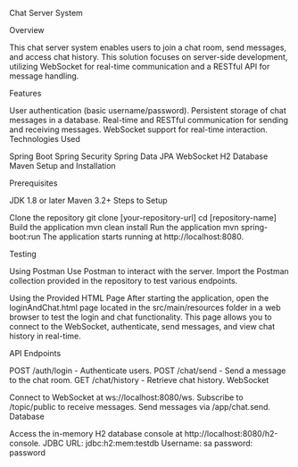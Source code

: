 Chat Server System

Overview

This chat server system enables users to join a chat room, send messages, and access chat history. This solution focuses on server-side development, utilizing WebSocket for real-time communication and a RESTful API for message handling.

Features

User authentication (basic username/password).
Persistent storage of chat messages in a database.
Real-time and RESTful communication for sending and receiving messages.
WebSocket support for real-time interaction.
Technologies Used

Spring Boot
Spring Security
Spring Data JPA
WebSocket
H2 Database
Maven
Setup and Installation

Prerequisites

JDK 1.8 or later
Maven 3.2+
Steps to Setup

Clone the repository
git clone [your-repository-url]
cd [repository-name]
Build the application
mvn clean install
Run the application
mvn spring-boot:run
The application starts running at http://localhost:8080.

Testing

Using Postman Use Postman to interact with the server. Import the Postman collection provided in the repository to test various endpoints.

Using the Provided HTML Page After starting the application, open the loginAndChat.html page located in the src/main/resources folder in a web browser to test the login and chat functionality. This page allows you to connect to the WebSocket, authenticate, send messages, and view chat history in real-time.

API Endpoints

POST /auth/login - Authenticate users.
POST /chat/send - Send a message to the chat room.
GET /chat/history - Retrieve chat history.
WebSocket

Connect to WebSocket at ws://localhost:8080/ws.
Subscribe to /topic/public to receive messages.
Send messages via /app/chat.send.
Database

Access the in-memory H2 database console at http://localhost:8080/h2-console.
JDBC URL: jdbc:h2:mem:testdb
Username: sa
password: password
